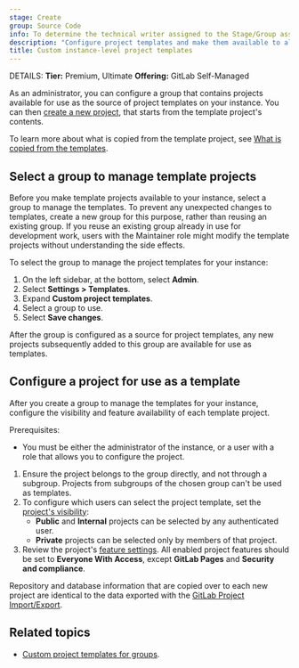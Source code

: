 ```yaml
---
stage: Create
group: Source Code
info: To determine the technical writer assigned to the Stage/Group associated with this page, see https://handbook.gitlab.com/handbook/product/ux/technical-writing/#assignments
description: "Configure project templates and make them available to all projects on your GitLab instance."
title: Custom instance-level project templates
---
```


DETAILS:
**Tier:** Premium, Ultimate
**Offering:** GitLab Self-Managed

As an administrator, you can configure a group that contains projects available for
use as the source of project templates on your instance. You can then
[create a new project](../user/project/_index.md#create-a-project-from-a-custom-template),
that starts from the template project's contents.

To learn more about what is copied from the template project, see
[What is copied from the templates](../user/group/custom_project_templates.md#what-is-copied-from-the-templates).

## Select a group to manage template projects

Before you make template projects available to your instance, select a group
to manage the templates. To prevent any unexpected changes to templates, create a new
group for this purpose, rather than reusing an existing group. If you reuse an
existing group already in use for development work, users with the Maintainer role
might modify the template projects without understanding the side effects.

To select the group to manage the project templates for your instance:

1. On the left sidebar, at the bottom, select **Admin**.
1. Select **Settings > Templates**.
1. Expand **Custom project templates**.
1. Select a group to use.
1. Select **Save changes**.

After the group is configured as a source for project templates, any new projects
subsequently added to this group are available for use as templates.

## Configure a project for use as a template

After you create a group to manage the templates for your instance, configure the
visibility and feature availability of each template project.

Prerequisites:

- You must be either the administrator of the instance, or a user with a role
  that allows you to configure the project.

1. Ensure the project belongs to the group directly, and not through a subgroup.
   Projects from subgroups of the chosen group can't be used as templates.
1. To configure which users can select the project template, set the
   [project's visibility](../user/public_access.md#change-project-visibility):
   - **Public** and **Internal** projects can be selected by any authenticated user.
   - **Private** projects can be selected only by members of that project.
1. Review the project's
   [feature settings](../user/project/settings/_index.md#configure-project-features-and-permissions).
   All enabled project features should be set to **Everyone With Access**, except
   **GitLab Pages** and **Security and compliance**.

Repository and database information that are copied over to each new project are
identical to the data exported with the [GitLab Project Import/Export](../user/project/settings/import_export.md).

## Related topics

- [Custom project templates for groups](../user/group/custom_project_templates.md).
